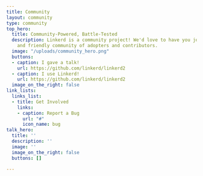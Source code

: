 ```yaml
---
title: Community
layout: community
type: community
top_hero:
  title: Community-Powered, Battle-Tested
  description: Linkerd is a community project! We'd love to have you join our active
    and friendly community of adopters and contributors.
  image: "/uploads/community_hero.png"
  buttons:
  - caption: I gave a talk!
    url: https://github.com/linkerd/linkerd2
  - caption: I use Linkerd!
    url: https://github.com/linkerd/linkerd2
  image_on_the_right: false
link_lists:
  links_list:
  - title: Get Involved
    links:
    - caption: Report a Bug
      url: "#"
      icon_name: bug
talk_hero:
  title: ''
  description: ''
  image: ''
  image_on_the_right: false
  buttons: []

---
```

